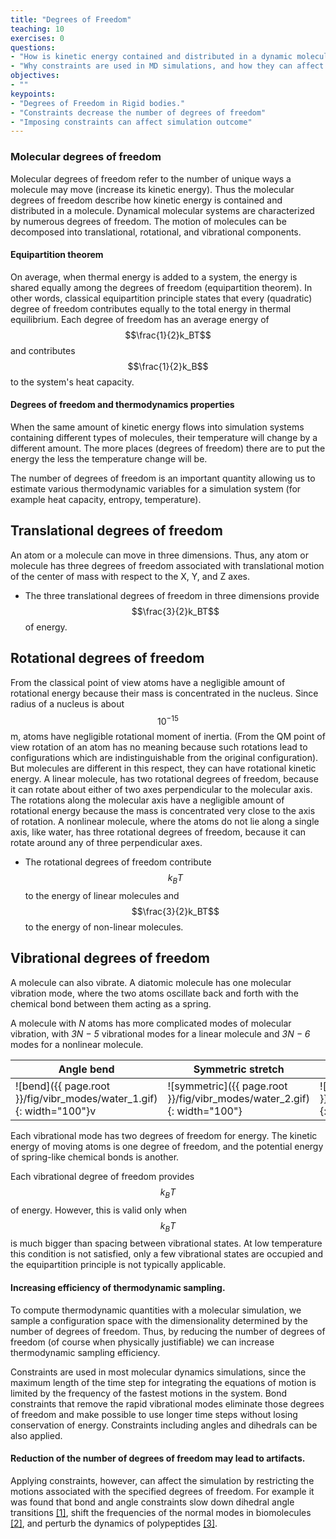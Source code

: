 ```yaml
---
title: "Degrees of Freedom"
teaching: 10
exercises: 0
questions:
- "How is kinetic energy contained and distributed in a dynamic molecular system"
- "Why constraints are used in MD simulations, and how they can affect dynamics"
objectives:
- ""
keypoints:
- "Degrees of Freedom in Rigid bodies."
- "Constraints decrease the number of degrees of freedom"
- "Imposing constraints can affect simulation outcome"
---
```

### Molecular degrees of freedom 
Molecular degrees of freedom refer to the number of unique ways a molecule may move (increase its kinetic energy). Thus the molecular degrees of freedom describe how kinetic energy is contained and distributed in a molecule. Dynamical molecular systems are characterized by numerous degrees of freedom. The motion of molecules can be decomposed into translational, rotational, and vibrational components. 
#### Equipartition theorem
On average, when thermal energy is added to a system, the energy is shared equally among the degrees of freedom (equipartition theorem). In other words, classical equipartition principle states that every (quadratic) degree of freedom contributes equally to the total energy in thermal equilibrium.  Each degree of freedom has an average energy of $$\frac{1}{2}k_BT$$ and contributes $$\frac{1}{2}k_B$$ to the system's heat capacity.
#### Degrees of freedom and thermodynamics properties
When the same amount of kinetic energy flows into simulation systems containing different types of molecules, their temperature will change by a different amount. The more places (degrees of freedom) there are to put the energy the less the temperature change will be.

The number of degrees of freedom is an important quantity allowing us to estimate various thermodynamic variables for a simulation system (for example heat capacity, entropy, temperature).

## Translational degrees of freedom
An atom or a molecule can move in three dimensions. Thus, any atom or molecule has three degrees of freedom associated with translational motion of the center of mass with respect to the X, Y, and Z axes. 

- The three translational degrees of freedom in three dimensions provide $$\frac{3}{2}k_BT$$  of energy.

## Rotational degrees of freedom
From the classical point of view atoms have a negligible amount of rotational energy because their mass is concentrated in the nucleus. Since radius of a nucleus is about $$10^{-15}$$ m, atoms have negligible rotational moment of inertia. (From the QM point of view rotation of an atom has no meaning because such rotations lead to configurations which are indistinguishable from the original configuration). But molecules are different in this respect, they can have rotational kinetic energy. A linear molecule, has two rotational degrees of freedom, because it can rotate about either of two axes perpendicular to the molecular axis. The rotations along the molecular axis have a negligible amount of rotational energy because the mass is concentrated very close to the axis of rotation. 
A nonlinear molecule, where the atoms do not lie along a single axis, like water, has three rotational degrees of freedom, because it can rotate around any of three perpendicular axes.

- The rotational degrees of freedom contribute $$k_BT$$  to the energy of linear molecules and $$\frac{3}{2}k_BT$$ to the energy of non-linear molecules.

## Vibrational degrees of freedom
A molecule can also vibrate. A diatomic molecule has one molecular vibration mode, where the two atoms oscillate back and forth with the chemical bond between them acting as a spring.

A molecule with *N* atoms has more complicated modes of molecular vibration, with *3N − 5* vibrational modes for a linear molecule and *3N − 6* modes for a nonlinear molecule.

| Angle bend                                 | Symmetric stretch                               | Asymmetric stretch                               |
|--------------------------------------------|-------------------------------------------------|--------------------------------------------------|
|![bend]({{ page.root }}/fig/vibr_modes/water_1.gif){: width="100"}v|![symmetric]({{ page.root }}/fig/vibr_modes/water_2.gif){: width="100"}|![asymmetric]({{ page.root }}/fig/vibr_modes/water_3.gif){: width="100"}|

Each vibrational mode has two degrees of freedom for energy. The kinetic energy of moving atoms is one degree of freedom, and the potential energy of spring-like chemical bonds is another.

Each vibrational degree of freedom provides $$k_BT$$ of energy. However, this is valid only when $$k_BT$$  is much bigger than spacing between vibrational states.  At low temperature this condition is not satisfied, only a few vibrational states are occupied and the equipartition principle is not typically applicable.

#### Increasing efficiency of thermodynamic sampling.  
To compute thermodynamic quantities with a molecular simulation, we sample a configuration space with the dimensionality determined by the number of degrees of freedom. Thus, by reducing the number of degrees of freedom (of course when physically justifiable) we can increase thermodynamic sampling efficiency. 

Constraints are used in most molecular dynamics simulations, since the maximum length of the time step for integrating the equations of motion is limited by the frequency of the fastest motions in the system. Bond constraints that remove the rapid vibrational modes eliminate those degrees of freedom and make possible to use longer time steps without losing conservation of energy. Constraints including angles and dihedrals can be also applied.  

#### Reduction of the number of degrees of freedom may lead to artifacts. 
Applying constraints, however, can affect the simulation by restricting the motions associated with the specified degrees of freedom. For example it was found that bond and angle constraints slow down dihedral angle transitions [[1]](https://aip.scitation.org/doi/10.1063/1.453488), shift the frequencies of the normal modes in biomolecules [[2]](https://aip.scitation.org/doi/10.1063/1.455654), and perturb the dynamics of polypeptides [[3]](https://journals.aps.org/pre/abstract/10.1103/PhysRevE.52.6868).
